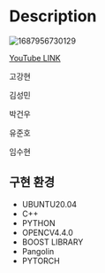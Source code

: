 # Description

![1687956730129](image/README/1687956730129.png)

[
]()

[YouTube LINK](https://youtube.com/playlist?list=PLg3p47m-psINqF_8QVGMixhW7zAv6Ir2F)


고강현

김성민

박건우

유준호

임수현

## **구현 환경**

* UBUNTU20.04
* C++
* PYTHON
* OPENCV4.4.0
* BOOST LIBRARY
* Pangolin
* PYTORCH
